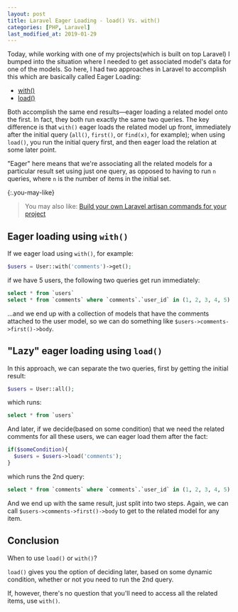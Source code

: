 ```yaml
---
layout: post
title: Laravel Eager Loading - load() Vs. with()
categories: [PHP, Laravel]
last_modified_at: 2019-01-29
---
```


Today, while working with one of my projects(which is built on top Laravel) I bumped into the situation where I needed to get associated model's data for one of the models. So here, I had two approaches in Laravel to accomplish this which are basically called Eager Loading:

  - [with()](https://laravel.com/docs/5.2/eloquent-relationships#eager-loading)
  - [load()](https://laravel.com/docs/5.2/eloquent-relationships#lazy-eager-loading)

Both accomplish the same end results—eager loading a related model onto the first. In fact, they both run exactly the same two queries. The key difference is that `with()` eager loads the related model up front, immediately after the initial query (`all()`, `first()`, or `find(x)`, for example); when using `load()`, you run the initial query first, and then eager load the relation at some later point.

"Eager" here means that we're associating all the related models for a particular result set using just one query, as opposed to having to run `n` queries, where `n` is the number of items in the initial set.

{:.you-may-like}
> You may also like: [Build your own Laravel artisan commands for your project](https://www.amitmerchant.com/build-your-own-laravel-artisan-commands-for-your-project/)

## Eager loading using `with()`

If we eager load using `with()`, for example:

```php
$users = User::with('comments')->get();
```

if we have 5 users, the following two queries get run immediately:

```sql
select * from `users`
select * from `comments` where `comments`.`user_id` in (1, 2, 3, 4, 5)
```

...and we end up with a collection of models that have the comments attached to the user model, so we can do something like `$users->comments->first()->body`.

## "Lazy" eager loading using `load()`

In this approach, we can separate the two queries, first by getting the initial result:

```php
$users = User::all();
```
which runs:

```sql
select * from `users`
```
And later, if we decide(based on some condition) that we need the related comments for all these users, we can eager load them after the fact:

```php
if($someCondition){
  $users = $users->load('comments');
}
```
which runs the 2nd query:

```sql
select * from `comments` where `comments`.`user_id` in (1, 2, 3, 4, 5)
```

And we end up with the same result, just split into two steps. Again, we can call `$users->comments->first()->body` to get to the related model for any item.

## Conclusion

When to use `load()` or `with()`?

`load()` gives you the option of deciding later, based on some dynamic condition, whether or not you need to run the 2nd query.

If, however, there's no question that you'll need to access all the related items, use `with()`.
